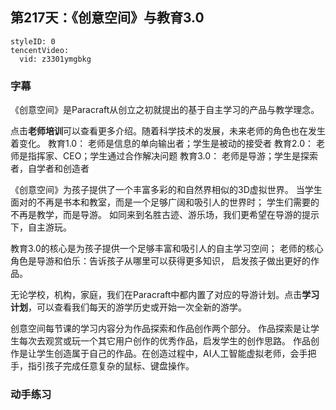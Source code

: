 ## 第217天：《创意空间》与教育3.0


```@TencentVideo
styleID: 0
tencentVideo:
  vid: z3301ymgbkg

```

### 字幕
《创意空间》是Paracraft从创立之初就提出的基于自主学习的产品与教学理念。

点击**老师培训**可以查看更多介绍。随着科学技术的发展，未来老师的角色也在发生着变化。
教育1.0： 老师是信息的单向输出者；学生是被动的接受者
教育2.0： 老师是指挥家、CEO；学生通过合作解决问题
教育3.0： 老师是导游；学生是探索者，自学者和创造者

《创意空间》为孩子提供了一个丰富多彩的和自然界相似的3D虚拟世界。
当学生面对的不再是书本和教室，而是一个足够广阔和吸引人的世界时；
学生们需要的不再是教学，而是导游。
如同来到名胜古迹、游乐场，我们更希望在导游的提示下，自主游玩。

教育3.0的核心是为孩子提供一个足够丰富和吸引人的自主学习空间； 
老师的核心角色是导游和伯乐：告诉孩子从哪里可以获得更多知识， 启发孩子做出更好的作品。

无论学校，机构，家庭，我们在Paracraft中都内置了对应的导游计划。点击**学习计划**，可以查看我们每天的游学历史或开始一次全新的游学。

创意空间每节课的学习内容分为作品探索和作品创作两个部分。 
作品探索是让学生每次去观赏或玩一个其它用户创作的优秀作品，启发学生的创作思路。
作品创作是让学生创造属于自己的作品。在创造过程中，AI人工智能虚拟老师，会手把手，指引孩子完成任意复杂的鼠标、键盘操作。


### 动手练习